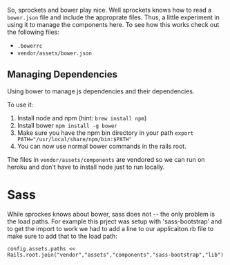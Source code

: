 So, sprockets and bower play nice. Well sprockets knows how to read a `bower.json` file and include the approprate files. Thus, a little experiment in using it to manage the components here. To see how this works check out the following files:

* `.bowerrc`
* `vendor/assets/bower.json`

## Managing Dependencies

Using bower to manage js dependencies and their dependencies.

To use it:

1. Install node and npm (hint: `brew install npm`)
1. Install bower `npm install -g bower`
1. Make sure you have the npm bin directory in your path `export PATH="/usr/local/share/npm/bin:$PATH"`
1. You can now use normal bower commands in the rails root.

The files in `vendor/assets/components` are vendored so we can run on heroku and don't have to install node just to run locally.

# Sass

While sprockes knows about bower, sass does not -- the only problem is the load paths. For example this prject was setup with 'sass-bootstrap' and to get the import to work we had to add a line to our applicaiton.rb file to make sure to add that to the load path:

    config.assets.paths << Rails.root.join("vendor","assets","components","sass-bootstrap","lib")

